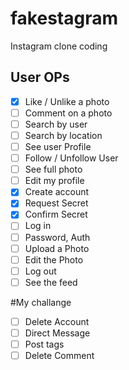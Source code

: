 # fakestagram

Instagram clone coding

## User OPs
- [x] Like / Unlike a photo
- [ ] Comment on a photo
- [ ] Search by user
- [ ] Search by location
- [ ] See user Profile
- [ ] Follow / Unfollow User
- [ ] See full photo
- [ ] Edit my profile 
- [x] Create account
- [x] Request Secret
- [x] Confirm Secret
- [ ] Log in 
- [ ] Password, Auth
- [ ] Upload a Photo 
- [ ] Edit the Photo
- [ ] Log out
- [ ] See the feed

#My challange
- [ ] Delete Account
- [ ] Direct Message
- [ ] Post tags
- [ ] Delete Comment